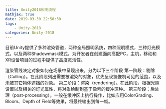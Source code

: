 ```yaml
---
title: Unity2018照明流程
mathjax: true
date: 2019-03-30 22:58:30
tags:
	- Unity-2018
categories: Unity-2018
---
```

目前Unity提供了多种渲染管道，两种全局照明系统，四种照明模式，三种灯光模式，以及两种Shadowmask模式，为开发者在创建面向高配PC，主机，移动和XR设备项目的过程中提供了高度灵活性。

渲染管线决定对象如何在场景中呈现出来，分为以下三个阶段
第一阶段：剔除（Culling）。在此阶段列出需要被渲染的对象，优先呈现摄像机可见的范围，以及未被其它物体遮挡的对象。
第二阶段：渲染（rendering）。在此阶段，根据光照设置以及相关的灯光属性，将对象绘制到基于像素的缓冲区种。
第三阶段：后处理（post-processing）。一般在缓冲区上执行操作，比如应用ColorGrading、Bloom、Depth of Field等效果，将最终输出到每一帧。
